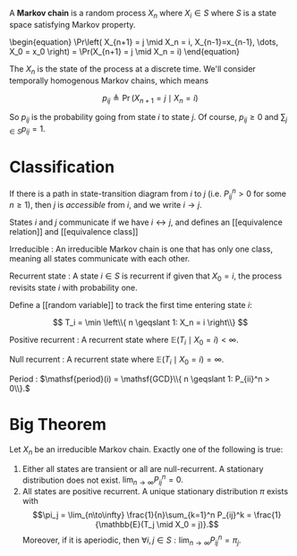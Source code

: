 A **Markov chain** is a random process $X_n$ where $X_i \in S$ where $S$ is a state space satisfying Markov property.

\begin{equation}
\Pr\left( X_{n+1} = j \mid X_n = i, X_{n-1}=x_{n-1}, \dots, X_0 = x_0 \right) = \Pr(X_{n+1} = j \mid X_n = i)
\end{equation}

The $X_n$ is the state of the process at a discrete time. We'll consider temporally homogenous Markov chains, which means

$$
p_{ij} \triangleq \Pr(X_{n+1} = j \mid X_n = i)
$$

So $p_{ij}$ is the probability going from state $i$ to state $j$. Of course, $p_{ij} \geqslant 0$ and $\sum_{j \in S} p_{ij} = 1$.

# Classification

If there is a path in state-transition diagram from $i$ to $j$ (i.e. $P_{ij}^n > 0$ for some $n \geqslant 1$), then $j$ is _accessible_ from $i$, and we write $i \rightarrow j$. 

States $i$ and $j$ communicate if we have $i \longleftrightarrow j$, and defines an [[equivalence relation]] and [[equivalence class]]

Irreducible
: An irreducible Markov chain is one that has only one class, meaning all states communicate with each other.

Recurrent state
: A state $i \in S$ is recurrent if given that $X_0 = i$, the process revisits state $i$ with probability one.

Define a [[random variable]] to track the first time entering state $i$:

$$
T_i = \min \left\\{ n \geqslant 1: X_n = i \right\\}
$$

Positive recurrent
: A recurrent state where $\mathbb{E}(T_i \mid X_0 = i) < \infty.$

Null recurrent
: A recurrent state where $\mathbb{E}(T_i \mid X_0 = i) = \infty.$

Period
: $\mathsf{period}(i) = \mathsf{GCD}\\{ n \geqslant 1: P_{ii}^n > 0\\}.$

# Big Theorem

Let $X_n$ be an irreducible Markov chain. Exactly one of the following is true:

1. Either all states are transient or all are null-recurrent. A stationary distribution does not exist. $\lim_{n\to \infty} P_{ij}^n = 0.$
2. All states are positive recurrent. A unique stationary distribution $\pi$ exists with $$\pi_j = \lim_{n\to\infty} \frac{1}{n}\sum_{k=1}^n P_{ij}^k = \frac{1}{\mathbb{E}(T_j \mid X_0 = j)}.$$ Moreover, if it is aperiodic, then $\forall i, j \in S: \lim_{n \to\infty} P_{ij}^n = \pi_j.$